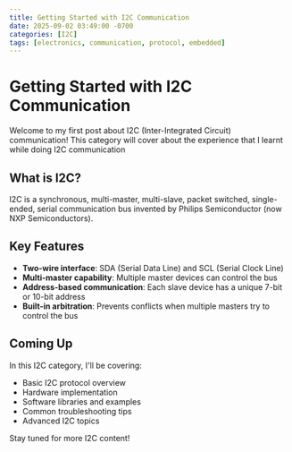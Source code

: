 ```yaml
---
title: Getting Started with I2C Communication
date: 2025-09-02 03:49:00 -0700
categories: [I2C]
tags: [electronics, communication, protocol, embedded]
---
```


# Getting Started with I2C Communication

Welcome to my first post about I2C (Inter-Integrated Circuit) communication! This category will cover about the experience that I learnt while doing I2C communication

## What is I2C?

I2C is a synchronous, multi-master, multi-slave, packet switched, single-ended, serial communication bus invented by Philips Semiconductor (now NXP Semiconductors).

## Key Features

- **Two-wire interface**: SDA (Serial Data Line) and SCL (Serial Clock Line)
- **Multi-master capability**: Multiple master devices can control the bus
- **Address-based communication**: Each slave device has a unique 7-bit or 10-bit address
- **Built-in arbitration**: Prevents conflicts when multiple masters try to control the bus

## Coming Up

In this I2C category, I'll be covering:
- Basic I2C protocol overview
- Hardware implementation
- Software libraries and examples
- Common troubleshooting tips
- Advanced I2C topics

Stay tuned for more I2C content!
